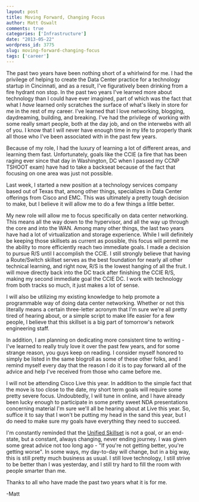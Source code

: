 ```yaml
---
layout: post
title: Moving Forward, Changing Focus
author: Matt Oswalt
comments: true
categories: ['Infrastructure']
date: "2013-05-22"
wordpress_id: 3775
slug: moving-forward-changing-focus
tags: ['career']
---
```



The past two years have been nothing short of a whirlwind for me. I had the privilege of helping to create the Data Center practice for a technology startup in Cincinnati, and as a result, I've figuratively been drinking from a fire hydrant non stop. In the past two years I've learned more about technology than I could have ever imagined, part of which was the fact that what I _have_ learned only scratches the surface of what's likely in store for me in the rest of my career. I've learned that I love networking, blogging, daydreaming, building, and breaking. I've had the privilege of working with some really smart people, both at the day job, and on the interwebs with all of you. I know that I will never have enough time in my life to properly thank all those who I've been associated with in the past few years.

Because of my role, I had the luxury of learning a lot of different areas, and learning them fast. Unfortunately, goals like the CCIE (a fire that has been raging ever since that day in Washington, DC when I passed my CCNP TSHOOT exam) have had to take a backseat because of the fact that focusing on one area was just not possible.

Last week, I started a new position at a technology services company based out of Texas that, among other things, specializes in Data Center offerings from Cisco and EMC. This was ultimately a pretty tough decision to make, but I believe it will allow me to do a few things a little better.

My new role will allow me to focus specifically on data center networking. This means all the way down to the hypervisor, and all the way up through the core and into the WAN. Among many other things, the last two years have had a lot of virtualization and storage experience. While I will definitely be keeping those skillsets as current as possible, this focus will permit me the ability to more efficiently reach two immediate goals. I made a decision to pursue R/S until I accomplish the CCIE. I still strongly believe that having a Route/Switch skillset serves as the best foundation for nearly all other technical learning, and right now, R/S is the lowest hanging of all the fruit. I will move directly back into the DC track after finishing the CCIE R/S, making my second immediate goal the CCIE DC. I work with technology from both tracks so much, it just makes a lot of sense.

I will also be utilizing my existing knowledge to help promote a programmable way of doing data center networking. Whether or not this literally means a certain three-letter acronym that I'm sure we're all pretty tired of hearing about, or a simple script to make life easier for a few people, I believe that this skillset is a big part of tomorrow's network engineering staff.

In addition, I am planning on dedicating more consistent time to writing - I've learned to really truly love it over the past few years, and for some strange reason, you guys keep on reading. I consider myself honored to simply be listed in the same blogroll as some of these other folks, and I remind myself every day that the reason I do it is to pay forward all of the advice and help I've received from those who came before me.

I will not be attending Cisco Live this year. In addition to the simple fact that the move is too close to the date, my short term goals will require some pretty severe focus. Undoubtedly, I will tune in online, and I have already been lucky enough to participate in some pretty sweet NDA presentations concerning material I'm sure we'll all be hearing about at Live this year. So, suffice it to say that I won't be putting my head in the sand this year, but I do need to make sure my goals have everything they need to succeed.

I'm constantly reminded that the [Unified Skillset](https://oswalt.dev/2013/01/the-unified-skillset/) is not a goal, or an end-state, but a constant, always changing, never ending journey. I was given some great advice not too long ago - "If you're not getting better, you're getting worse". In some ways, my day-to-day will change, but in a big way, this is still pretty much business as usual. I still love technology, I still strive to be better than I was yesterday, and I still try hard to fill the room with people smarter than me.

Thanks to all who have made the past two years what it is for me.

-Matt
